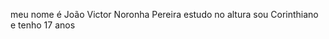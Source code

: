 meu nome é João Victor Noronha Pereira 
estudo no altura 
sou Corinthiano 
e tenho 17 anos 

<!---
Noronha00/Noronha00 is a ✨ special ✨ repository because its `README.md` (this file) appears on your GitHub profile.
You can click the Preview link to take a look at your changes.
--->
